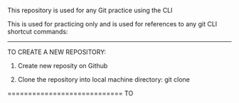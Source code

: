 This repository is used for any Git practice using the CLI

This is used for practicing only and is used for references to any git CLI 
shortcut commands:

---------------------------
TO CREATE A NEW REPOSITORY:


1. Create new reposity on Github

2. Clone the repository into local machine directory: 
	git clone <URL>


============================
TO  
